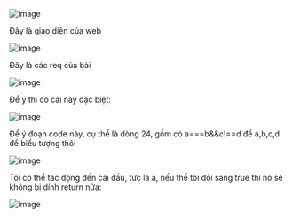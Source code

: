 ![image](https://github.com/user-attachments/assets/b883c041-0365-497d-9fc8-71446b810f88)

Đây là giao diện của web 

![image](https://github.com/user-attachments/assets/538d199f-8597-4696-85ba-f77e9123d655)

Đây là các req của bài 

![image](https://github.com/user-attachments/assets/cb19728b-e8d0-4d88-ae93-dc3152d22ac6)

Để ý thì có cái này đặc biệt:

![image](https://github.com/user-attachments/assets/4ce98204-5e84-48b0-81f4-1d60268c3dc4)

Để ý đoạn code này, cụ thể là dòng 24, gồm có a===b&&c!==d để a,b,c,d để biểu tượng thôi

![image](https://github.com/user-attachments/assets/5bd75357-c5bb-481c-a44c-c9adc85d2091)

Tôi có thể tác động đến cái đầu, tức là a, nếu thế tôi đổi sang true thì nó sẽ không bị dính return nữa:

![image](https://github.com/user-attachments/assets/736db219-7a71-46f0-8b3b-aa7c86fa7273)












